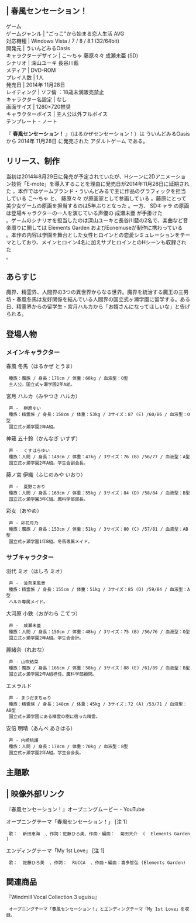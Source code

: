 |  春風センセーション！  
---  
ゲーム  
ゲームジャンル  |  "ごっこ"から始まる恋人生活  AVG   
対応機種  |  Windows Vista  /  7  /  8  /  8.1  (32/64bit)   
開発元  |  ういんどみるOasis   
キャラクターデザイン  |  こ〜ちゃ  藤原々々  成瀬未亜  (SD)   
シナリオ  |  深山ユーキ  長谷川藍   
メディア  |  DVD-ROM   
プレイ人数  |  1人   
発売日  |  2014年  11月28日   
レイティング  |  ソフ倫  ：18歳未満販売禁止   
キャラクター名設定  |  なし   
画面サイズ  |  1280×720推奨   
キャラクターボイス  |  主人公以外フルボイス   
テンプレート  \-  ノート  
  
『 **春風センセーション！** 』（はるかぜセンセーション！）は  ういんどみるOasis  から  2014年  11月28日  に発売された
アダルトゲーム  である。

##  リリース、制作  

当初は2014年8月29日に発売が予定されていたが、Hシーンに2Dアニメーション技術「E-mote」を導入することを理由に発売日が2014年11月28日に延期された
  。本作ではゲームブランド・ういんどみるで主に作品のグラフィックを担当している  こ〜ちゃ  と、  藤原々々  が原画家として参画している
  。藤原にとって美少女ゲームの原画を担当するのは5年ぶりとなった    。一方、  SDキャラ
の原画は登場キャラクターの一人を演じている声優の  成瀬未亜  が手掛けた  
。ゲームのシナリオを担当したのは深山ユーキと長谷川藍の2名で、楽曲など音楽周りに関しては  Elements Garden
およびEcnemuseが制作に携わっている  
。本作の内容は学園を舞台とした女性ヒロインとの恋愛シミュレーションをテーマとしており、メインヒロイン4名に加えサブヒロインとのHシーンも収録された  
。

##  あらすじ  

魔界、精霊界、人間界の3つの異世界からなる世界。魔界を統治する魔王の三男坊・春風冬馬は友好関係を結んでいる人間界の国立式ヶ瀬学園に留学する。ある日、精霊界からの留学生・宮月ハルカから「お婿さんになってほしいな」と告げられる。
  

##  登場人物  

###  メインキャラクター  

春風 冬馬（はるかぜ とうま）  

     種族：魔族 / 身長：176cm / 体重：68kg / 血液型：O型 
     主人公。国立式ヶ瀬学園2年A組。 

宮月 ハルカ（みやつき ハルカ）  

     声 -  榊原ゆい 
     種族：精霊族 / 身長：158cm / 体重：53kg / 3サイズ：87 (E) /60/86 / 血液型：O型 
     国立式ヶ瀬学園2年A組。 

神薙 五十鈴（かんなぎ いすず）  

     声 -  くすはらゆい 
     種族：人間 / 身長：149cm / 体重：47kg / 3サイズ：76 (B) /56/77 / 血液型：A型 
     国立式ヶ瀬学園2年A組。学生会副会長。 

藤ノ宮 伊織（ふじのみや いおり）  

     声 -  夏野こおり 
     種族：人間 / 身長：163cm / 体重：55kg / 3サイズ：84 (D) /58/84 / 血液型：B型 
     国立式ヶ瀬学園3年C組。魔科学部部長。 

彩女（あやめ）  

     声 - 卯花月乃 
     種族：魔族 / 身長：153cm / 体重：51kg / 3サイズ：80 (C) /57/81 / 血液型：AB型 
     国立式ヶ瀬学園1年B組。冬馬専属メイド。 

###  サブキャラクター  

羽代 ミオ（はしろ ミオ）  

     声 -  波奈束風景 
     種族：精霊族 / 身長：155cm / 体重：51kg / 3サイズ：85 (D) /59/84 / 血液型：A型 
     ハルカ専属メイド。 

大河原 小鉄（おがわら こてつ）  

     声 -  成瀬未亜 
     種族：人間 / 身長：150cm / 体重：48kg / 3サイズ：75 (B) /56/76 / 血液型：O型 
     国立式ヶ瀬学園2年A組。学生会会計。 

麗緒奈（れおな）  

     声 - 山吹結菜 
     種族：魔族 / 身長：166cm / 体重：58kg / 3サイズ：88 (E) /61/89 / 血液型：B型 
     国立式ヶ瀬学園2年A組担任。魔科学部顧問。 

エメラルド  

     声 - まつだまちゅり 
     種族：精霊族 / 身長：148cm / 体重：45kg / 3サイズ：72 (A) /53/71 / 血液型：AB型 
     国立式ヶ瀬学園にある精霊の樹に宿った精霊。 

安倍 明晴（あんべ あきはる）  

     声 - 内崎桃護 
     種族：人間 / 身長：178cm / 体重：70kg / 血液型：B型 
     国立式ヶ瀬学園2年A組。学生会会長。 

##  主題歌  

|  映像外部リンク  
---  
『春風センセーション！』オープニングムービー  \-  YouTube  
  
オープニングテーマ「春風センセーション！」    [注 1]

     歌：  新田恵海  、作詞：佐藤ひろ美、作曲・編曲：  菊田大介  (  Elements Garden  ) 
エンディングテーマ「My 1st Love」  [注 1]

     歌：  佐藤ひろ美  、作詞：  RUCCA  、作曲・編曲：喜多智弘 (Elements Garden) 

##  関連商品  

『Windmill Vocal Collection 3 uguisu』

     オープニングテーマ「春風センセーション！」とエンディングテーマ「My 1st Love」を収録。 

